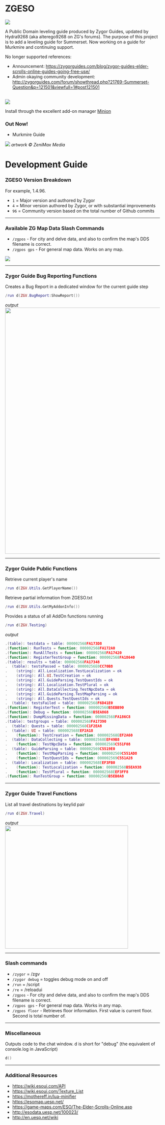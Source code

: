 # ZGESO

<img src="https://i.imgur.com/KrnhwuP.png">

A Public Domain leveling guide produced by Zygor Guides, updated by Hydra9268 (aka alterego9268 on ZG's forums). The purpose of this project is to add a leveling guide for Summerset. Now working on a guide for Murkmire and continuing support.

No longer supported references:
* Announcement: https://zygorguides.com/blog/zygor-guides-elder-scrolls-online-guides-going-free-use/
* Admin okaying community development: http://zygorguides.com/forum/showthread.php?21769-Summerset-Question&p=121501&viewfull=1#post121501

<br><img src="https://i.imgur.com/WnfLf4W.png">

Install through the excellent add-on manager <a href="https://minion.mmoui.com/" target="blank">Minion</a>

### Out Now!

* Murkmire Guide
<img src="https://i.imgur.com/jf7hoV2.jpg">
<i>artwork &copy; ZeniMax Media</i>

# Development Guide

### ZGESO Version Breakdown

For example, 1.4.96.

* `1` = Major version and authored by Zygor
* `4` = Minor version authored by Zygor, or with substantial improvements
* `96` = Community version based on the total number of Github commits

----

### Available ZG Map Data Slash Commands

* `/zgpos` - For city and delve data, and also to confirm the map's DDS filename is correct.
* `/zgpos gps` - For general map data. Works on any map.

<img src="https://i.imgur.com/82pKr03.png">

----

### Zygor Guide Bug Reporting Functions

Creates a Bug Report in a dedicated window for the current guide step
```lua
/run d(ZGV.BugReport:ShowReport())
```
*output*<br>
<img src="https://i.imgur.com/fMOreQ8.png" width="800">

----

### Zygor Guide Public Functions

Retrieve current player's name
```lua
/run d(ZGV.Utils.GetPlayerName())
```

Retrieve partial information from ZGESO.txt
```lua
/run d(ZGV.Utils.GetMyAddonInfo())
```

Provides a status of all AddOn functions running
```lua
/run d(ZGV.Testing)
```
*output*
```lua
.(table): testdata = table: 000002568FA173D8
.(function): RunTests = function: 000002568FA172A0
.(function): RunAllTests = function: 000002568FA17420
.(function): RegisterTestGroup = function: 000002568FA18640
.(table): results = table: 000002568FA17348
.  (table): testsPassed = table: 00000256E0CC70B8
.    (string): All.Localization.TestLocalization = ok
.    (string): All.UI.TestCreation = ok
.    (string): All.GuideParsing.TestQuestIds = ok
.    (string): All.Localization.TestPlural = ok
.    (string): All.DataCollecting.TestNpcData = ok
.    (string): All.GuideParsing.TestMapParsing = ok
.    (string): All.Quests.TestQuestIds = ok
.  (table): testsFailed = table: 000002568F6D41E0
.(function): RegisterTest = function: 000002560B5EBB90
.(function): Debug = function: 000002560B5EA868
.(function): DumpMissingData = function: 000002568FA186C8
.(table): testgroups = table: 000002568FA17390
.  (table): Quests = table: 000002568C1F2EA8
.  (table): UI = table: 000002568EEF2A18
.    (function): TestCreation = function: 000002568EEF2A60
.  (table): DataCollecting = table: 000002568EEF49B8
.    (function): TestNpcData = function: 000002569C551F08
.  (table): GuideParsing = table: 000002569C5519E0
.    (function): TestMapParsing = function: 000002569C551AD8
.    (function): TestQuestIds = function: 000002569C551A28
.  (table): Localization = table: 000002568EEF3FB0
.    (function): TestLocalization = function: 000002560B5EA938
.    (function): TestPlural = function: 000002568EEF3FF8
.(function): RunTestGroup = function: 000002560B5EB0A8
```

----

### Zygor Guide Travel Functions

List all travel destinations by key/id pair
```lua
/run d(ZGV.Travel)
```
*output*<br>
<img src="https://i.imgur.com/ENpv0MK.png" width="400">

----

### Slash commands

* `/zygor` = /zgv
* `/zygor debug` = toggles debug mode on and off
* `/run` = /script
* `/re` = /reloadui
* `/zgpos` - For city and delve data, and also to confirm the map's DDS filename is correct.
* `/zgpos gps` - For general map data. Works in any map.
* `/zgpos floor` - Retrieves floor information. First value is current floor. Second is total number of.

----

### Miscellaneous

Outputs code to the chat window. d is short for "debug" (the equivalent of console.log in JavaScript)
```lua
d()
```

----

### Additional Resources

* https://wiki.esoui.com/API
* https://wiki.esoui.com/Texture_List
* https://mothereff.in/lua-minifier
* https://esomap.uesp.net/
* https://game-maps.com/ESO/The-Elder-Scrolls-Online.asp
* http://esodata.uesp.net/100023/
* http://en.uesp.net/wiki